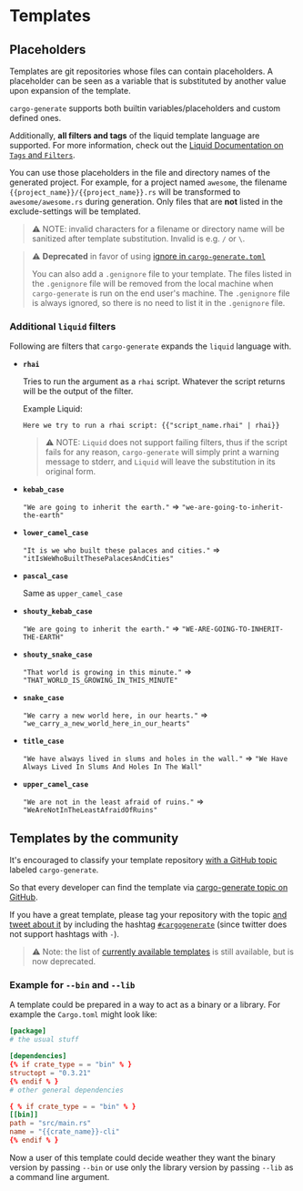 # Templates

## Placeholders

Templates are git repositories whose files can contain placeholders. A placeholder can be seen as
a variable that is substituted by another value upon expansion of the template.

`cargo-generate` supports both builtin variables/placeholders and custom defined ones.

Additionally, **all filters and tags** of the liquid template language are supported.
For more information, check out the [Liquid Documentation on `Tags` and `Filters`][liquid].

[liquid]: https://shopify.github.io/liquid

You can use those placeholders in the file and directory names of the generated project.
For example, for a project named `awesome`, the filename `{{project_name}}/{{project_name}}.rs` will be transformed
to `awesome/awesome.rs` during generation.
Only files that are **not** listed in the exclude-settings will be templated.

> ⚠️ NOTE: invalid characters for a filename or directory name will be sanitized after template substitution. Invalid is
> e.g. `/` or `\`.

> ⚠️ **Deprecated** in favor of using [ignore in `cargo-generate.toml`](#Ignoring-files)
>
> You can also add a `.genignore` file to your template. The files listed in the `.genignore` file
> will be removed from the local machine when `cargo-generate` is run on the end user's machine.
> The `.genignore` file is always ignored, so there is no need to list it in the `.genignore` file.

### Additional `liquid` filters

Following are filters that `cargo-generate` expands the `liquid` language with.

* **`rhai`**

  Tries to run the argument as a `rhai` script. Whatever the script returns will be the output of
  the filter.

  Example Liquid:
  ```liquid
  Here we try to run a rhai script: {{"script_name.rhai" | rhai}}
  ```

  > ⚠️ NOTE: `Liquid` does not support failing filters, thus if the script fails for any reason,
  > `cargo-generate` will simply print a warning message to stderr, and `Liquid` will leave
  > the substitution in its original form.

* **`kebab_case`**

  `"We are going to inherit the earth."` => `"we-are-going-to-inherit-the-earth"`

* **`lower_camel_case`**

  `"It is we who built these palaces and cities."` => `"itIsWeWhoBuiltThesePalacesAndCities"`

* **`pascal_case`**

  Same as `upper_camel_case`

* **`shouty_kebab_case`**

  `"We are going to inherit the earth."` => `"WE-ARE-GOING-TO-INHERIT-THE-EARTH"`

* **`shouty_snake_case`**

  `"That world is growing in this minute."` => `"THAT_WORLD_IS_GROWING_IN_THIS_MINUTE"`

* **`snake_case`**

  `"We carry a new world here, in our hearts."` => `"we_carry_a_new_world_here_in_our_hearts"`

* **`title_case`**

  `"We have always lived in slums and holes in the wall."` => `"We Have Always Lived In Slums And Holes In The Wall"`

* **`upper_camel_case`**

  `"We are not in the least afraid of ruins."` => `"WeAreNotInTheLeastAfraidOfRuins"`

## Templates by the community

It's encouraged to classify your template
repository [with a GitHub topic](https://docs.github.com/en/github/administering-a-repository/managing-repository-settings/classifying-your-repository-with-topics)
labeled `cargo-generate`.

So that every developer can find the template
via [cargo-generate topic on GitHub](https://github.com/topics/cargo-generate).

If you have a great template, please tag your repository with the
topic [and tweet about it](https://twitter.com/intent/tweet?text=See%20my%20new%20%23cargogenerate%20%23template%20%0A%0A%3E%20your%20link%20goes%20here)
by including the hashtag [`#cargogenerate`](https://twitter.com/search?q=%23cargogenerate&src=typed_query) (since
twitter does not support hashtags with `-`).

> ⚠️ Note: the list
> of [currently available templates](https://github.com/cargo-generate/cargo-generate/blob/main/TEMPLATES.md) is still
> available, but is now deprecated.

### Example for `--bin` and `--lib`

A template could be prepared in a way to act as a binary or a library. For example the `Cargo.toml` might look like:

```toml
[package]
# the usual stuff

[dependencies]
{% if crate_type = = "bin" % }
structopt = "0.3.21"
{% endif % }
# other general dependencies

{ % if crate_type = = "bin" % }
[[bin]]
path = "src/main.rs"
name = "{{crate_name}}-cli"
{% endif % }
```

Now a user of this template could decide weather they want the binary version by passing `--bin`
or use only the library version by passing `--lib` as a command line argument.
